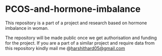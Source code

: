 # PCOS-and-hormone-imbalance
This repository is a part of a project and research based on hormone imbalance in woman.

The repository will be made public once we get authorisation and funding for the project. 
If you are a part of a similar project and require data from this repository kindly mail me @harshithard05@gmail.com

